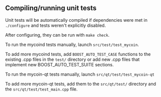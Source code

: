 Compiling/running unit tests
------------------------------------

Unit tests will be automatically compiled if dependencies were met in `./configure`
and tests weren't explicitly disabled.

After configuring, they can be run with `make check`.

To run the mycoind tests manually, launch `src/test/test_mycoin`.

To add more mycoind tests, add `BOOST_AUTO_TEST_CASE` functions to the existing
.cpp files in the `test/` directory or add new .cpp files that
implement new BOOST_AUTO_TEST_SUITE sections.

To run the mycoin-qt tests manually, launch `src/qt/test/test_mycoin-qt`

To add more mycoin-qt tests, add them to the `src/qt/test/` directory and
the `src/qt/test/test_main.cpp` file.
